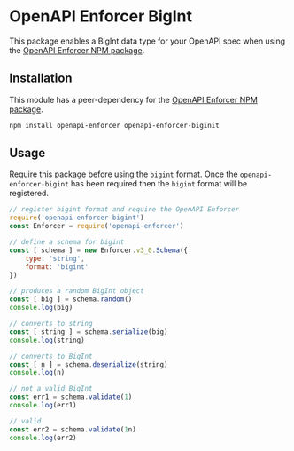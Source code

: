# OpenAPI Enforcer BigInt

This package enables a BigInt data type for your OpenAPI spec when using the [OpenAPI Enforcer NPM package](https://www.npmjs.com/package/openapi-enforcer).

## Installation

This module has a peer-dependency for the [OpenAPI Enforcer NPM package](https://www.npmjs.com/package/openapi-enforcer).

```sh
npm install openapi-enforcer openapi-enforcer-biginit
```

## Usage

Require this package before using the `bigint` format. Once the `openapi-enforcer-bigint` has been required then the `bigint` format will be registered.

```js
// register bigint format and require the OpenAPI Enforcer
require('openapi-enforcer-bigint')
const Enforcer = require('openapi-enforcer')

// define a schema for bigint
const [ schema ] = new Enforcer.v3_0.Schema({
    type: 'string',
    format: 'bigint'
})

// produces a random BigInt object
const [ big ] = schema.random()
console.log(big)

// converts to string
const [ string ] = schema.serialize(big)
console.log(string)

// converts to BigInt
const [ n ] = schema.deserialize(string)
console.log(n)

// not a valid BigInt
const err1 = schema.validate(1)
console.log(err1)

// valid
const err2 = schema.validate(1n)
console.log(err2)
```